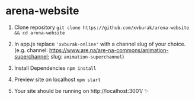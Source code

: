 # arena-website

1. Clone repository
`git clone https://github.com/xvburak/arena-website && cd arena-website`


2. In app.js replace `'xvburak-online'` with a channel slug of your choice. 
(e.g. channel: https://www.are.na/are-na-commons/animation-superchannel; slug: `animation-superchannel`)


3. Install Dependencies
`npm install`


4. Preview site on localhost
`npm start`


5. Your site should be running on http://localhost:3001/ ✨
